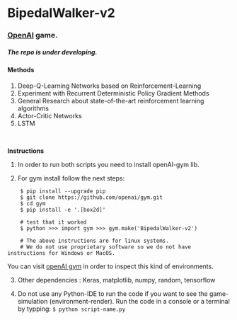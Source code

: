 # BipedalWalker-v2

### [OpenAI](https://gym.openai.com/envs/BipedalWalkerHardcore-v2/) game.<br>
##### The repo is under developing.
#### Methods

1. Deep-Q-Learning Networks based on Reinforcement-Learning<br>
2. Experiment with Recurrent Deterministic Policy Gradient Methods
3. General Research about state-of-the-art reinforcement learning algorithms
4. Actor-Critic Networks 
5. LSTM
<br>

**Instructions**<br>

1. In order to run both scripts you need to install openAI-gym lib.

2. For gym install follow the next steps:
```	
    $ pip install --upgrade pip
    $ git clone https://github.com/openai/gym.git
    $ cd gym
    $ pip install -e '.[box2d]'

    # test that it worked 
    $ python >>> import gym >>> gym.make('BipedalWalker-v2')

    # The above instructions are for linux systems. 
    # We do not use proprietary software so we do not have instructions for Windows or MacOS.  
```
You can visit [openAI gym](https://gym.openai.com/envs/#box2d) in order to inspect this 
kind of environments.<br>	

3. Other dependencies : Keras, matplotlib, numpy, random, tensorflow

4. Do not use any Python-IDE to run the code if you want to see 
the game-simulation (environment-render). 
Run the code in a console or a terminal by typping: `$ python script-name.py`
